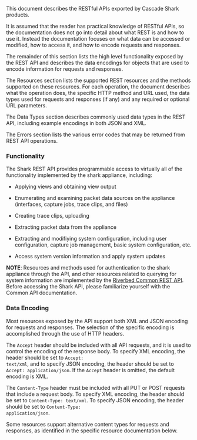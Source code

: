This document describes the RESTful APIs exported by Cascade Shark products.

It is assumed that the reader has practical knowledge of RESTful APIs, so the documentation does not go into detail about what REST is and how to use it. Instead the documentation focuses on what data can be accessed or modified, how to access it, and how to encode requests and responses.

The remainder of this section lists the high level functionality exposed by the REST API and describes the data encodings for objects that are used to encode information for requests and responses.

The Resources section lists the supported REST resources and the methods supported on these resources. For each operation, the document describes what the operation does, the specific HTTP method and URL used, the data types used for requests and responses (if any) and any required or optional URL parameters.

The Data Types section describes commonly used data types in the REST API, including example encodings in both JSON and XML.

The Errors section lists the various error codes that may be returned from REST API operations.

### Functionality

The Shark REST API provides programmable access to virtually all of the functionality implemented by the shark appliance, including:

- Applying views and obtaining view output

- Enumerating and examining packet data sources on the appliance (interfaces, capture jobs, trace clips, and files)

- Creating trace clips, uploading

- Extracting packet data from the appliance

- Extracting and modifiying system configuration, including user configuration, capture job management, basic system configuration, etc.

- Access system version information and apply system updates

**NOTE**: Resources and methods used for authentication to the shark appliance through the API, and other resources related to querying for system information are implemented by the [Riverbed Common REST API](common_1_0_doc.html). Before accessing the Shark API, please familiarize yourself with the Common API documentation.

### Data Encoding

Most resources exposed by the API support both XML and JSON encoding for requests and responses. The selection of the specific encoding is accomplished through the use of HTTP headers.

The <code>Accept</code> header should be included with all API requests, and it is used to control the encoding of the response body. To specify XML encoding, the header should be set to <code>Accept: text/xml</code>, and to specify JSON encoding, the header should be set to <code>Accept: application/json</code>. If the <code>Accept</code> header is omitted, the default encoding is XML.

The <code>Content-Type</code> header must be included with all PUT or POST requests that include a request body. To specify XML encoding, the header should be set to <code>Content-Type: text/xml</code>. To specify JSON encoding, the header should be set to <code>Content-Type: application/json</code>.

Some resources support alternative content types for requests and responses, as identified in the specific resource documentation below. 



